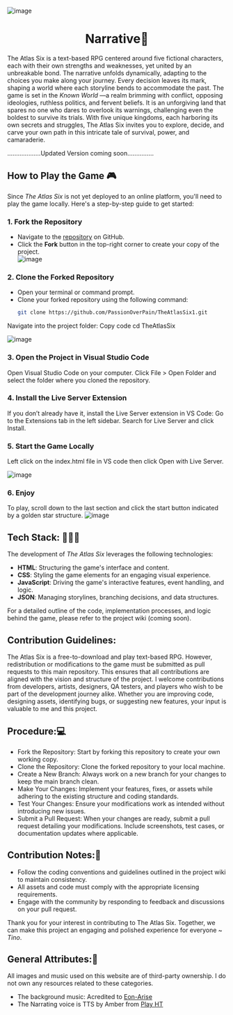 
![image](https://github.com/user-attachments/assets/1e55627b-c1ec-4f27-ad84-2457e05c2063)

<h1 Narrative style="text-align:center"> Narrative🔎</h1>
The Atlas Six is a text-based RPG centered around five fictional characters, each with their own strengths and weaknesses, yet united by an unbreakable bond. The narrative unfolds dynamically, adapting to the choices you make along your journey. Every decision leaves its mark, shaping a world where each storyline bends to accommodate the past.
The game is set in the <i>Known World </i>—a realm brimming with conflict, opposing ideologies, ruthless politics, and fervent beliefs. It is an unforgiving land that spares no one who dares to overlook its warnings, challenging even the boldest to survive its trials.
With five unique kingdoms, each harboring its own secrets and struggles, The Atlas Six invites you to explore, decide, and carve your own path in this intricate tale of survival, power, and camaraderie.

...................Updated Version coming soon...............
## How to Play the Game  🎮

Since *The Atlas Six* is not yet deployed to an online platform, you'll need to play the game locally. Here's a step-by-step guide to get started:  

### 1. Fork the Repository  
- Navigate to the [repository](https://github.com/PassionOverPain/TheAtlasSix1) on GitHub.  
- Click the **Fork** button in the top-right corner to create your copy of the project.  
![image](https://github.com/user-attachments/assets/93634696-507f-43a0-a18f-510fec9188ef)

### 2. Clone the Forked Repository  
- Open your terminal or command prompt.  
- Clone your forked repository using the following command:  
  ```bash  
  git clone https://github.com/PassionOverPain/TheAtlasSix1.git  
Navigate into the project folder:
Copy code
cd TheAtlasSix

![image](https://github.com/user-attachments/assets/99c6e373-3242-4612-bdab-748832de3183)

### 3. Open the Project in Visual Studio Code
Open Visual Studio Code on your computer.
Click File > Open Folder and select the folder where you cloned the repository. <br>
### 4. Install the Live Server Extension
If you don’t already have it, install the Live Server extension in VS Code:
Go to the Extensions tab in the left sidebar.
Search for Live Server and click Install. <br>
### 5. Start the Game Locally
Left click on the index.html file in VS code then click Open with Live Server. <br>

![image](https://github.com/user-attachments/assets/33dd3571-f9e7-4362-9a30-38730432d4d7)


### 6. Enjoy
To play, scroll down to the last section and click the start button indicated by a golden star structure.
![image](https://github.com/user-attachments/assets/bad58c3b-54fd-4ac6-8b71-dc84cc07c055)

## Tech Stack:  👷🏿‍♂️

The development of *The Atlas Six* leverages the following technologies:  
- **HTML**: Structuring the game's interface and content.  
- **CSS**: Styling the game elements for an engaging visual experience.  
- **JavaScript**: Driving the game's interactive features, event handling, and logic.  
- **JSON**: Managing storylines, branching decisions, and data structures.  

For a detailed outline of the code, implementation processes, and logic behind the game, please refer to the project wiki (coming soon).
## Contribution Guidelines:
The Atlas Six is a free-to-download and play text-based RPG. However, redistribution or modifications to the game must be submitted as pull requests to this main repository. This ensures that all contributions are aligned with the vision and structure of the project.
I welcome contributions from developers, artists, designers, QA testers, and players who wish to be part of the development journey alike. Whether you are improving code, designing assets, identifying bugs, or suggesting new features, your input is valuable to me and this project.

## Procedure:💻
<ul>
<li>Fork the Repository: Start by forking this repository to create your own working copy.</li>
<li>Clone the Repository: Clone the forked repository to your local machine.</li>
<li>Create a New Branch: Always work on a new branch for your changes to keep the main branch clean.</li>
<li>Make Your Changes: Implement your features, fixes, or assets while adhering to the existing structure and coding standards.</li>
<li>Test Your Changes: Ensure your modifications work as intended without introducing new issues.</li>
<li>Submit a Pull Request: When your changes are ready, submit a pull request detailing your modifications. Include screenshots, test cases, or documentation updates where applicable.</li>
</ul>

## Contribution Notes:📝
<ul>
<li>Follow the coding conventions and guidelines outlined in the project wiki to maintain consistency.</li>
<li>All assets and code must comply with the appropriate licensing requirements.</li>
<li>Engage with the community by responding to feedback and discussions on your pull request.</li>
</ul>
Thank you for your interest in contributing to The Atlas Six. Together, we can make this project an engaging and polished experience for everyone ~ <i>Tino</i>.

## General Attributes:🌟
All images and music used on this website are of third-party ownership. I do not own any resources related to these categories.
<ul>
<li>The background music: Acredited to <a href="https://www.youtube.com/watch?v=Rh7j_xsIu9Q&ab_channel=Eon">Eon-Arise</a></li>
<li>The Narrating voice is TTS by Amber from <a href="https://play.ht/">Play HT</a></li>
</ul>
